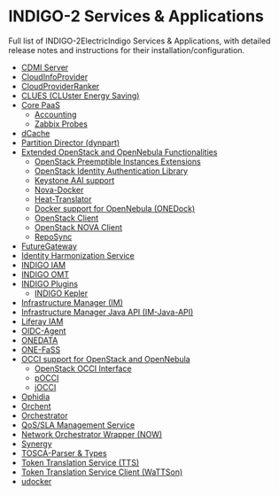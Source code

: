 # INDIGO-2  Services & Applications

Full list of INDIGO-2ElectricIndigo Services & Applications, with detailed release notes and instructions for their installation/configuration.

* [CDMI Server](cdmi2.md)
* [CloudInfoProvider](cip2.md)
* [CloudProviderRanker](cpr2.md)
* [CLUES (CLUster Energy Saving)](clues2.md)
* [Core PaaS](core_paas2.md)
  * [Accounting](accounting2.md)
  * [Zabbix Probes](zabbix-probes2.md)
* [dCache](dcache2.md)
* [Partition Director (dynpart)](dynpart2.md)
* [Extended OpenStack and OpenNebula Functionalities](eoof2.md)
  * [OpenStack Preemptible Instances Extensions](opie2.md)
  * [OpenStack Identity Authentication Library](keystone_library2.md)
  * [Keystone AAI support](keystone_aai_support2.md)
  * [Nova-Docker](nova-docker2.md)
  * [Heat-Translator](heat-translator2.md)
  * [Docker support for OpenNebula (ONEDock)](onedock2.md)
  * [OpenStack Client](python-osclient2.md)
  * [OpenStack NOVA Client](python-nova2.md)
  * [RepoSync](reposync2.md) 
* [FutureGateway](fg2.md)
* [Identity Harmonization Service](idh2.md)
* [INDIGO IAM](iam2.md)
* [INDIGO OMT](omt2.md)
* [INDIGO Plugins](indigo_plugin2.md)
  * [INDIGO Kepler](kepler2.md)
* [Infrastructure Manager (IM)](im2.md)
* [Infrastructure Manager Java API (IM-Java-API)](imjavaapi2.md)
* [Liferay IAM](liferayiam2.md)
* [OIDC-Agent](indigo2/oidc-agent2.md)
* [ONEDATA](onedata2.md)
* [ONE-FaSS](one-fass2.md)
* [OCCI support for OpenStack and OpenNebula](occi2.md)
  * [OpenStack OCCI Interface](ooi2.md)
  * [pOCCI](pocci2.md)
  * [jOCCI](jocci2.md)
* [Ophidia](ophidia2.md)
* [Orchent](orchent2.md)
* [Orchestrator](orchestrator2.md)
* [QoS/SLA Management Service](slam2.md)
* [Network Orchestrator Wrapper (NOW)](now2.md)
* [Synergy](synergy2.md) 
* [TOSCA-Parser & Types](tosca-pt2.md)
* [Token Translation Service (TTS)](watts1.md)
* [Token Translation Service Client (WaTTSon)](wattson2.md)
* [udocker](udocker2.md)

<!--  * [Kubernetes](kubernetes1.md)-->
<!--   * [rOCCI](rocci1.md) -->
<!-- * [jSAGA Adaptors](jsaga_adaptors1.md)
* [JSAGA Resource Management API](jsagarmapi1.md) -->
